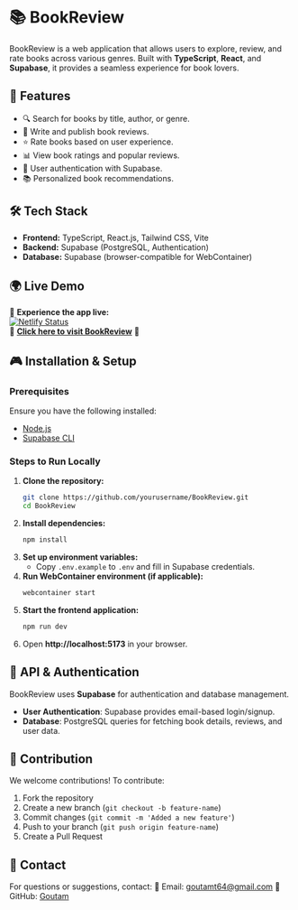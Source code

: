 # 📚 BookReview

BookReview is a web application that allows users to explore, review, and rate books across various genres. Built with **TypeScript**, **React**, and **Supabase**, it provides a seamless experience for book lovers.

## 🚀 Features
- 🔍 Search for books by title, author, or genre.
- 📝 Write and publish book reviews.
- ⭐ Rate books based on user experience.
- 📊 View book ratings and popular reviews.
- 👥 User authentication with Supabase.
- 📚 Personalized book recommendations.

## 🛠️ Tech Stack
- **Frontend:** TypeScript, React.js, Tailwind CSS, Vite
- **Backend:** Supabase (PostgreSQL, Authentication)
- **Database:** Supabase (browser-compatible for WebContainer)

## 🌍 Live Demo

🚀 **Experience the app live:**  
[![Netlify Status](https://api.netlify.com/api/v1/badges/YOUR_BADGE_ID/deploy-status)](https://aquamarine-narwhal-76f00b.netlify.app/)  
🔗 **[Click here to visit BookReview](https://aquamarine-narwhal-76f00b.netlify.app/)** 🎉


## 🎮 Installation & Setup
### Prerequisites
Ensure you have the following installed:
- [Node.js](https://nodejs.org/)
- [Supabase CLI](https://supabase.com/docs/guides/cli)

### Steps to Run Locally
1. **Clone the repository:**
   ```sh
   git clone https://github.com/yourusername/BookReview.git
   cd BookReview
   ```
2. **Install dependencies:**
   ```sh
   npm install
   ```
3. **Set up environment variables:**
   - Copy `.env.example` to `.env` and fill in Supabase credentials.
4. **Run WebContainer environment (if applicable):**
   ```sh
   webcontainer start
   ```
5. **Start the frontend application:**
   ```sh
   npm run dev
   ```
6. Open **http://localhost:5173** in your browser.

## 📜 API & Authentication
BookReview uses **Supabase** for authentication and database management.
- **User Authentication**: Supabase provides email-based login/signup.
- **Database**: PostgreSQL queries for fetching book details, reviews, and user data.

## 🤝 Contribution
We welcome contributions! To contribute:
1. Fork the repository
2. Create a new branch (`git checkout -b feature-name`)
3. Commit changes (`git commit -m 'Added a new feature'`)
4. Push to your branch (`git push origin feature-name`)
5. Create a Pull Request

## 📩 Contact
For questions or suggestions, contact:
📧 Email: goutamt64@gmail.com 
🐙 GitHub: [Goutam](https://github.com/Goutam990)

